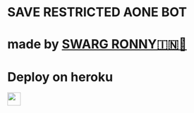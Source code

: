 # SAVE RESTRICTED AONE BOT
# made by [SWARG RONNY🇮🇳🚩](http://https://t.me/SWARGOMEGAOP) 

 
# Deploy on heroku


<a href="https://heroku.com/deploy">
     <img height="30px" src="https://img.shields.io/badge/Deploy%20To%20Heroku-blueviolet?style=for-the-badge&logo=heroku">
  </a>
